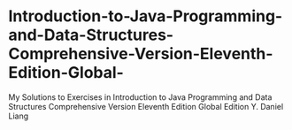 
<div align='center'>
  <img src="https://img.shields.io/tokei/lines/github/sharaf-qeshta/Introduction-to-Java-Programming-and-Data-Structures-Comprehensive-Version-Eleventh-Edition-Global-" alt="" />
</div>

# Introduction-to-Java-Programming-and-Data-Structures-Comprehensive-Version-Eleventh-Edition-Global-
My Solutions to Exercises in Introduction to Java Programming and  Data Structures Comprehensive Version Eleventh Edition Global Edition Y. Daniel Liang

